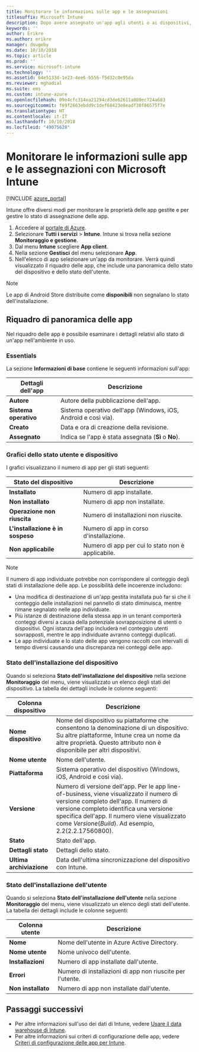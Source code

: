 ```yaml
---
title: Monitorare le informazioni sulle app e le assegnazioni
titlesuffix: Microsoft Intune
description: Dopo avere assegnato un'app agli utenti o ai dispositivi, usare queste informazioni per monitorare lo stato dell'app.
keywords: ''
author: Erikre
ms.author: erikre
manager: dougeby
ms.date: 10/10/2018
ms.topic: article
ms.prod: ''
ms.service: microsoft-intune
ms.technology: ''
ms.assetid: 64e5133d-1e23-4ee6-b556-f5d32c0e95da
ms.reviewer: mghadial
ms.suite: ems
ms.custom: intune-azure
ms.openlocfilehash: 09e4cfc314ea21294cd3de62611a089ec724a683
ms.sourcegitcommit: f69f2663ebdd9c1def68423e8eadf30f86575f7e
ms.translationtype: HT
ms.contentlocale: it-IT
ms.lasthandoff: 10/10/2018
ms.locfileid: "49075628"
---
```

# <a name="monitor-app-information-and-assignments-with-microsoft-intune"></a>Monitorare le informazioni sulle app e le assegnazioni con Microsoft Intune

[!INCLUDE [azure_portal](./includes/azure_portal.md)]

Intune offre diversi modi per monitorare le proprietà delle app gestite e per gestire lo stato di assegnazione delle app.

1. Accedere al [portale di Azure](https://portal.azure.com).
2. Selezionare **Tutti i servizi** > **Intune**. Intune si trova nella sezione **Monitoraggio e gestione**.
3. Dal menu **Intune** scegliere **App client**.
4. Nella sezione **Gestisci** del menu selezionare **App**.
5. Nell'elenco di app selezionare un'app da monitorare. Verrà quindi visualizzato il riquadro delle app, che include una panoramica dello stato del dispositivo e dello stato dell'utente.

> [!NOTE]
> Le app di Android Store distribuite come **disponibili** non segnalano lo stato dell'installazione.

## <a name="app-overview-pane"></a>Riquadro di panoramica delle app

Nel riquadro delle app è possibile esaminare i dettagli relativi allo stato di un'app nell'ambiente in uso.

### <a name="essentials"></a>Essentials
La sezione **Informazioni di base** contiene le seguenti informazioni sull'app:

 | **Dettagli dell'app**            | **Descrizione**                                                      |
|------------------------|------------------------------------------------------------------|
| **Autore**          | Autore della pubblicazione dell'app.                                            |
| **Sistema operativo**   | Sistema operativo dell'app (Windows, iOS, Android e così via). |
| **Creato**             | Data e ora di creazione della revisione.                         |
| **Assegnato**           | Indica se l'app è stata assegnata (**Sì** o **No**).                  |

### <a name="device-and-user-status-graphs"></a>Grafici dello stato utente e dispositivo
I grafici visualizzano il numero di app per gli stati seguenti:

| **Stato del dispositivo**       | **Descrizione**                                       |
|-----------------------|-------------------------------------------------------|
| **Installato**         | Numero di app installate.                         |
| **Non installato**     | Numero di app non installate.                     |
| **Operazione non riuscita**            | Numero di installazioni non riuscite.                   |
| **L'installazione è in sospeso**   | Numero di app in corso d'installazione. |
| **Non applicabile**           | Numero di app per cui lo stato non è applicabile.            |

> [!NOTE]
> Il numero di app individuate potrebbe non corrispondere al conteggio degli stati di installazione delle app. Le possibilità delle incoerenze includono:
>    - Una modifica di destinazione di un'app gestita installata può far sì che il conteggio delle installazioni nel pannello di stato diminuisca, mentre rimane segnalato nelle app individuate.
>    - Più istanze di destinazione della stessa app in un tenant comporterà conteggi diversi a causa della potenziale sovrapposizione di utenti o dispositivi. Ogni istanza dell'app includerà nel conteggio utenti sovrapposti, mentre le app individuate avranno conteggi duplicati.
>    - Le app individuate e lo stato delle app vengono raccolti con intervalli di tempo diversi causando una discrepanza nei conteggi delle app.
 
### <a name="device-install-status"></a>Stato dell'installazione del dispositivo

Quando si seleziona **Stato dell'installazione del dispositivo** nella sezione **Monitoraggio** del menu, viene visualizzato un elenco degli stati del dispositivo. La tabella dei dettagli include le colonne seguenti:

| **Colonna dispositivo**      | **Descrizione**                                                                                                                                                                                                                                            |
|----------------------|------------------------------------------------------------------------------------------------------------------------------------------------------------------------------------------------------------------------------------------------------------|
| **Nome dispositivo**      | Nome del dispositivo su piattaforme che consentono la denominazione di un dispositivo. Su altre piattaforme, Intune crea un nome da altre proprietà. Questo attributo non è disponibile per altri dispositivi.                                                                       |
| **Nome utente**        | Nome dell'utente.                                                                                                                                                                                                                                      |
| **Piattaforma**         | Sistema operativo del dispositivo (Windows, iOS, Android e così via).                                                                                                                                                                                           |
| **Versione**          | Numero di versione dell'app. Per le app line-of-business, viene visualizzato il numero di versione completo dell'app. Il numero di versione completo identifica una versione specifica dell'app. Il numero viene visualizzato come _Versione_(_Build_). Ad esempio, 2.2(2.2.17560800). |
| **Stato**           | Stato dell'app.                                                                                                                                                                                                                                     |
| **Dettagli stato**   | Dettagli dello stato.                                                                                                                                                                                                                                     |
| **Ultima archiviazione**    | Data dell'ultima sincronizzazione del dispositivo con Intune.                                                                                                                                                                                                                  |


### <a name="user-install-status"></a>Stato dell'installazione dell'utente

Quando si seleziona **Stato dell'installazione dell'utente** nella sezione **Monitoraggio** del menu, viene visualizzato un elenco degli stati dell'utente. La tabella dei dettagli include le colonne seguenti:

| **Colonna utente**     | **Descrizione**                           |
|---------------------|-------------------------------------------|
| **Nome**            | Nome dell'utente in Azure Active Directory.         |
| **Nome utente**       | Nome univoco dell'utente.              |
| **Installazioni**   | Numero di app installate dall'utente. |
| **Errori**        | Numero di installazioni di app non riuscite per l'utente.     |
| **Non installato**   | Numero di app non installate dall'utente. |


## <a name="next-steps"></a>Passaggi successivi

- Per altre informazioni sull'uso dei dati di Intune, vedere [Usare il data warehouse di Intune](reports-nav-create-intune-reports.md).
- Per altre informazioni sui criteri di configurazione delle app, vedere [Criteri di configurazione delle app per Intune](app-configuration-policies-overview.md).
